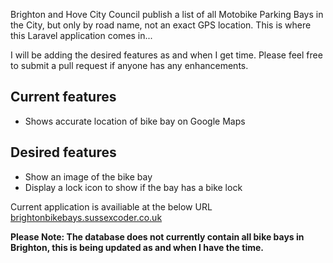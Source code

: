Brighton and Hove City Council publish a list of all Motobike Parking Bays in the City, but only by road name, not an exact GPS location. This is where this Laravel application comes in...

I will be adding the desired features as and when I get time. Please feel free to submit a pull request if anyone has any enhancements.

## Current features

- Shows accurate location of bike bay on Google Maps

## Desired features

- Show an image of the bike bay
- Display a lock icon to show if the bay has a bike lock

Current application is availiable at the below URL
<a href="http://brightonbikebays.sussexcoder.co.uk">brightonbikebays.sussexcoder.co.uk</a>

<strong>Please Note: The database does not currently contain all bike bays in Brighton, this is being updated as and when I have the time.</strong>
